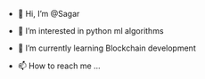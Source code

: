 - 👋 Hi, I’m @Sagar
- 👀 I’m interested in python ml algorithms
- 🌱 I’m currently learning Blockchain development

- 📫 How to reach me ...

<!---
Sagartripathy0/Sagartripathy0 is a ✨ special ✨ repository because its `README.md` (this file) appears on your GitHub profile.
You can click the Preview link to take a look at your changes.
--->
